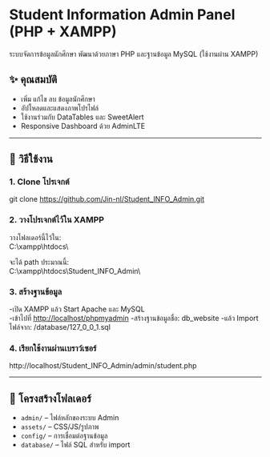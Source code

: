 # Student Information Admin Panel (PHP + XAMPP)

ระบบจัดการข้อมูลนักศึกษา พัฒนาด้วยภาษา PHP และฐานข้อมูล MySQL (ใช้งานผ่าน XAMPP)

## ✨ คุณสมบัติ

- เพิ่ม แก้ไข ลบ ข้อมูลนักศึกษา
- อัปโหลดและแสดงภาพโปรไฟล์
- ใช้งานร่วมกับ DataTables และ SweetAlert
- Responsive Dashboard ด้วย AdminLTE

-----

## 🚀 วิธีใช้งาน

### 1. Clone โปรเจกต์

git clone https://github.com/Jin-nl/Student_INFO_Admin.git

### 2. วางโปรเจกต์ไว้ใน XAMPP

วางโฟลเดอร์นี้ไว้ใน:  
C:\xampp\htdocs\

จะได้ path ประมาณนี้:  
C:\xampp\htdocs\Student_INFO_Admin\

### 3. สร้างฐานข้อมูล

-เปิด XAMPP แล้ว Start Apache และ MySQL  
-เข้าไปที่ [http://localhost/phpmyadmin](http://localhost/phpmyadmin)
-สร้างฐานข้อมูลชื่อ:  db_website
-แล้ว Import ไฟล์จาก: /database/127_0_0_1.sql

### 4. เรียกใช้งานผ่านเบราว์เซอร์

http://localhost/Student_INFO_Admin/admin/student.php


-----

## 📂 โครงสร้างโฟลเดอร์

- `admin/` – ไฟล์หลักของระบบ Admin
- `assets/` – CSS/JS/รูปภาพ
- `config/` – การเชื่อมต่อฐานข้อมูล
- `database/` – ไฟล์ SQL สำหรับ import
